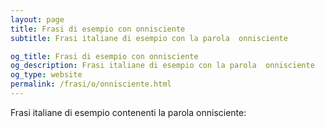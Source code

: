 ```yaml
---
layout: page
title: Frasi di esempio con onnisciente 
subtitle: Frasi italiane di esempio con la parola  onnisciente

og_title: Frasi di esempio con onnisciente 
og_description: Frasi italiane di esempio con la parola  onnisciente
og_type: website
permalink: /frasi/o/onnisciente.html
---
```


Frasi italiane di esempio contenenti la parola onnisciente:


